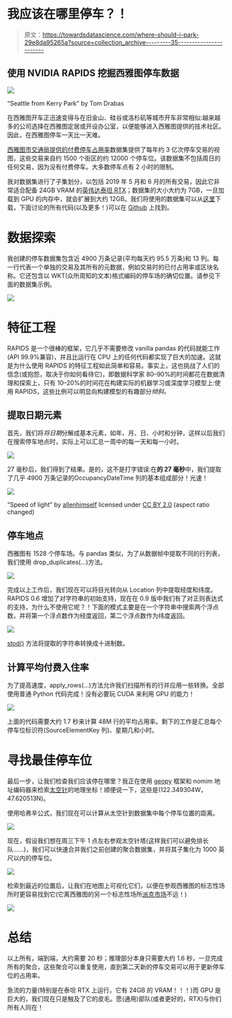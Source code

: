 # 我应该在哪里停车？！

> 原文：<https://towardsdatascience.com/where-should-i-park-29e8da95265a?source=collection_archive---------35----------------------->

## 使用 NVIDIA RAPIDS 挖掘西雅图停车数据

![](img/0aee8e97710a773683b4a50feb5094d7.png)

“Seattle from Kerry Park” by Tom Drabas

在西雅图开车正迅速变得与在旧金山、硅谷或洛杉矶等城市开车非常相似:越来越多的公司选择在西雅图定居或开设办公室，以便能够进入西雅图提供的技术社区。因此，在西雅图停车一天比一天难。

[西雅图市交通局提供的付费停车占用率](https://data.seattle.gov/Transportation/2019-Paid-Parking-Occupancy-Year-to-date-/qktt-2bsy)数据集提供了每年约 3 亿次停车交易的视图，这些交易来自约 1500 个街区的约 12000 个停车位。该数据集不包括周日的任何交易，因为没有付费停车。大多数停车点有 2 小时的限制。

我对数据集进行了子集划分，以包括 2019 年 5 月和 6 月的所有交易，因此它非常适合配备 24GB VRAM 的[英伟达泰坦 RTX](https://www.nvidia.com/en-us/titan/titan-rtx/)；数据集的大小大约为 7GB，一旦加载到 GPU 的内存中，就会扩展到大约 12GB。我们将使用的数据集可以从[这里](http://tomdrabas.com/data/seattle_parking/parking_MayJun2019.tar.gz)下载，下面讨论的所有代码(以及更多！)可以在 [Github](https://github.com/drabastomek/rapids-notebooks/blob/master/codes/rapids_seattleParking.ipynb) 上找到。

# **数据探索**

我创建的停车数据集包含近 4900 万条记录(平均每天约 95.5 万条)和 13 列。每一行代表一个单独的交易及其所有的元数据，例如交易时的已付占用率或区块名称。它还包含以 WKT(众所周知的文本)格式编码的停车场的确切位置。请参见下面的数据集示例。

![](img/34e607150bbd85ec4d4ff90fe84f5ba0.png)

# **特征工程**

RAPIDS 是一个很棒的框架，它几乎不需要修改 vanilla pandas 的代码就能工作(API 99.9%兼容)，并且比运行在 CPU 上的任何代码都实现了巨大的加速。这就是为什么使用 RAPIDS 的特征工程如此简单和容易。事实上，这也挑战了人们的信念(或抱怨，取决于你如何看待它)，即数据科学家 80–90%的时间都花在数据清理和探索上，只有 10–20%的时间花在构建实际的机器学习或深度学习模型上:使用 RAPIDS，这些比例可以明显向构建模型的有趣部分*倾斜。*

## **提取日期元素**

首先，我们将*将日期*分解成基本元素，如年、月、日、小时和分钟，这样以后我们在搜索停车地点时，实际上可以汇总一周中的每一天和每一小时。

![](img/fb90e805242e3415806fcf29c014e909.png)

27 毫秒后，我们得到了结果。是的，这不是打字错误:在**的 27 毫秒**中，我们提取了几乎 4900 万条记录的OccupancyDateTime 列的基本组成部分！光速！

![](img/83c7daf62073fbeaae2734f3210d9ae6.png)

“Speed of light” by [allenhimself](https://www.flickr.com/photos/allenhimself/14267437660) licensed under [CC BY 2.0](https://creativecommons.org/licenses/by/2.0/) (aspect ratio changed)

## **停车地点**

西雅图有 1528 个停车场。与 pandas 类似，为了从数据帧中提取不同的行列表，我们使用 drop_duplicates(…)方法。

![](img/8b7e87bb1ca87b15d586d3bece089149.png)

完成以上工作后，我们现在可以将目光转向从 Location 列中提取经度和纬度。RAPIDS 0.6 增加了对字符串的初始支持，现在在 0.9 版中我们有了对正则表达式的支持，为什么不使用它呢？！下面的模式主要是在一个字符串中搜索两个浮点数，并将第一个浮点数作为经度返回，第二个浮点数作为纬度返回。

![](img/6429e9032bd345fabd2c32653d510b07.png)

[stod()](https://rapidsai.github.io/projects/nvstrings/en/0.9.0/api.html#nvstrings.nvstrings.stod) 方法将提取的字符串转换成十进制数。

## **计算平均付费入住率**

为了提高速度，apply_rows(…)方法允许我们扫描所有的行并应用一些转换。全部使用普通 Python 代码完成！没有必要玩 CUDA 来利用 GPU 的能力！

![](img/d2001fda3f0f63761a6c396ab46e7b7e.png)

上面的代码需要大约 1.7 秒来计算 48M 行的平均占用率。剩下的工作是汇总每个停车位标识符(SourceElementKey 列)、星期几和小时。

# **寻找最佳停车位**

最后一步，让我们检查我们应该停在哪里？我正在使用 [geopy](https://geopy.readthedocs.io/) 框架和 nomim 地址编码器来检索[太空针](http://www.spaceneedle.com/)的地理坐标！顺便说一下，这些是(122.349304W，47.620513N)。

使用哈弗辛公式，我们现在可以计算从太空针到数据集中每个停车位置的距离。

![](img/58131eefb3b91257c61b35bf0358ff0d.png)

现在，假设我们想在周三下午 1 点左右参观太空针塔(这样我们可以避免排长队……)，我们可以快速合并我们之前创建的聚合数据集，并将其子集化为 1000 英尺以内的停车位。

![](img/a784d1eba0cc27c9e0977f8299f3d2d3.png)

检索到最近的位置后，让我们在地图上可视化它们，以便在参观西雅图的标志性场所时更容易找到它(它离西雅图的另一个标志性场所[派克市场](http://pikeplacemarket.org/)不远！)

![](img/9cf1aa427de7bf828f06fc61ee85ef4b.png)

# **总结**

以上所有，端到端，大约需要 20 秒；推理部分本身只需要大约 1.6 秒，一旦完成所有的聚合，这些聚合可以重复使用，直到第二天新的停车交易可以用于更新停车位的占用率。

急流的力量(特别是在泰坦 RTX 上运行，它有 24GB 的 VRAM！！！)而 GPU 是巨大的，我们现在只是触及了它的皮毛。愿(通用)部队(或者更好的，RTX)与你们所有人同在！